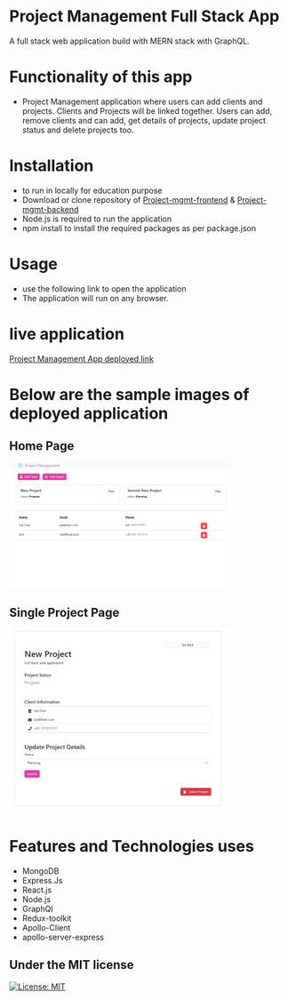 # Project Management Full Stack App

A full stack web application build with MERN stack with GraphQL.

# Functionality of this app

- Project Management application where users can add clients and projects. Clients and Projects will be linked together. Users can add, remove clients and can add, get details of projects, update project status and delete projects too.

# Installation

- to run in locally for education purpose
- Download or clone repository of [Project-mgmt-frontend](https://github.com/kartavya99/project-mgmt-frontend) & [Project-mgmt-backend](https://github.com/kartavya99/project-mgmt-backend)
- Node.js is required to run the application
- npm install to install the required packages as per package.json

# Usage

- use the following link to open the application
- The application will run on any browser.

# live application

[Project Management App deployed link](https://pro-mgmt-graphql.vercel.app/)

# Below are the sample images of deployed application

## Home Page

<img src = "./assets/images/homePage.png" width ="400">

## Single Project Page

<img src = "./assets/images/projectPage.png" width ="400">

# Features and Technologies uses

- MongoDB
- Express.Js
- React.js
- Node.js
- GraphQl
- Redux-toolkit
- Apollo-Client
- apollo-server-express

## Under the MIT license

[![License: MIT](https://img.shields.io/badge/License-MIT-yellow.svg)](https://opensource.org/licenses/MIT)
